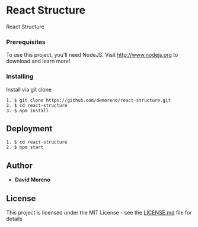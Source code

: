 # React Structure

React Structure

### Prerequisites

To use this project, you'll need NodeJS. Visit http://www.nodejs.org to download and learn more!

### Installing

Install via git clone

```
1. $ git clone https://github.com/demoreno/react-structure.git
2. $ cd react-structure
3. $ npm install
```


## Deployment

```
1. $ cd react-structure
2. $ npm start
```
 
## Author

* **David Moreno**

## License

This project is licensed under the MIT License - see the [LICENSE.md](LICENSE.md) file for details